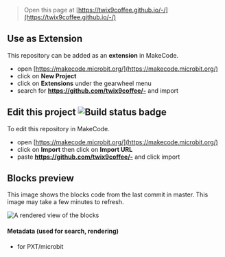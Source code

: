 
> Open this page at [https://twix9coffee.github.io/-/](https://twix9coffee.github.io/-/)

## Use as Extension

This repository can be added as an **extension** in MakeCode.

* open [https://makecode.microbit.org/](https://makecode.microbit.org/)
* click on **New Project**
* click on **Extensions** under the gearwheel menu
* search for **https://github.com/twix9coffee/-** and import

## Edit this project ![Build status badge](https://github.com/twix9coffee/-/workflows/MakeCode/badge.svg)

To edit this repository in MakeCode.

* open [https://makecode.microbit.org/](https://makecode.microbit.org/)
* click on **Import** then click on **Import URL**
* paste **https://github.com/twix9coffee/-** and click import

## Blocks preview

This image shows the blocks code from the last commit in master.
This image may take a few minutes to refresh.

![A rendered view of the blocks](https://github.com/twix9coffee/-/raw/master/.github/makecode/blocks.png)

#### Metadata (used for search, rendering)

* for PXT/microbit
<script src="https://makecode.com/gh-pages-embed.js"></script><script>makeCodeRender("{{ site.makecode.home_url }}", "{{ site.github.owner_name }}/{{ site.github.repository_name }}");</script>
